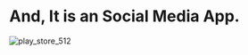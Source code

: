 # And, It is an Social Media App.

![play_store_512](https://github.com/DEV6210/ReactNative/assets/91625966/df7042a1-995a-4008-b8ff-95b3ec287656)
